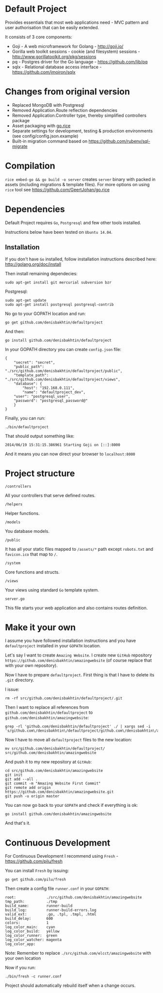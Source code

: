Default Project 
===============

Provides essentials that most web applications need - MVC pattern and user authorisation that can be easily extended.

It consists of 3 core components:

- Goji - A web microframework for Golang - http://goji.io/
- Gorilla web toolkit sessions - cookie (and filesystem) sessions - http://www.gorillatoolkit.org/pkg/sessions
- pq - Postgres driver for the Go language - https://github.com/lib/pq
- sqlx - Relational database access interface - https://github.com/jmoiron/sqlx

# Changes from original version
- Replaced MongoDB with Postgresql
- Removed Application.Route reflection dependencies
- Removed Application.Controller type, thereby simplified controllers package
- Asset packaging with [go.rice](https://github.com/GeertJohan/go.rice)
- Separate settings for development, testing & production environments (see config/config.json.example)
- Built-in migration command based on https://github.com/rubenv/sql-migrate

# Compilation
`rice embed-go && go build -o server` creates `server` binary with packed in assets (including migrations & template files). For more options on using `rice` tool see https://github.com/GeertJohan/go.rice

# Dependencies

Default Project requires `Go`, `Postgresql` and few other tools installed.

Instructions below have been tested on `Ubuntu 14.04`.

## Installation

If you don't have `Go` installed, follow installation instructions described here: http://golang.org/doc/install

Then install remaining dependecies:

```
sudo apt-get install git mercurial subversion bzr
```

Postgresql:

```
sudo apt-get update
sudo apt-get install postgresql postgresql-contrib
```



No go to your GOPATH location and run:

```
go get github.com/denisbakhtin/defaultproject
```

And then:

```
go install github.com/denisbakhtin/defaultproject
```

In your GOPATH directory you can create `config.json` file:

```
{
	"secret": "secret",
	"public_path": "./src/github.com/denisbakhtin/defaultproject/public",
	"template_path": "./src/github.com/denisbakhtin/defaultproject/views",	
	"database": {
		"host": "192.168.0.111",
		"name": "defaultproject_dev",
    "user": "postgresql_user",
    "password": "postgresql_password@"
	}
}
```

Finally, you can run:

```
./bin/defaultproject
```

That should output something like:

```
2014/06/19 15:31:15.386961 Starting Goji on [::]:8000
```

And it means you can now direct your browser to `localhost:8000`

# Project structure

`/controllers`

All your controllers that serve defined routes.

`/helpers`

Helper functions.

`/models`

You database models.

`/public`

It has all your static files mapped to `/assets/*` path except `robots.txt` and `favicon.ico` that map to `/`.

`/system`

Core functions and structs.

`/views`

Your views using standard `Go` template system.

`server.go`

This file starts your web application and also contains routes definition.

# Make it your own

I assume you have followed installation instructions and you have `defaultproject` installed in your `GOPATH` location.

Let's say I want to create `Amazing Website`. I create new `GitHub` repository `https://github.com/denisbakhtin/amazingwebsite` (of course replace that with your own repository).

Now I have to prepare `defaultproject`. First thing is that I have to delete its `.git` directory.

I issue:

```
rm -rf src/github.com/denisbakhtin/defaultproject/.git
```

Then I want to replace all references from `github.com/denisbakhtin/defaultproject` to `github.com/denisbakhtin/amazingwebsite`:

```
grep -rl 'github.com/denisbakhtin/defaultproject' ./ | xargs sed -i 's/github.com\/denisbakhtin\/defaultproject/github.com\/denisbakhtin\/amazingwebsite/g'
```

Now I have to move all `defaultproject` files to the new location:

```
mv src/github.com/denisbakhtin/defaultproject/ src/github.com/denisbakhtin/amazingwebsite
```

And push it to my new repository at `GitHub`:

```
cd src/github.com/denisbakhtin/amazingwebsite
git init
git add --all .
git commit -m "Amazing Website First Commit"
git remote add origin https://github.com/denisbakhtin/amazingwebsite.git
git push -u origin master
```

You can now go back to your `GOPATH` and check if everything is ok:

```
go install github.com/denisbakhtin/amazingwebsite
```

And that's it. 

# Continuous Development

For Continuous Development I recommend using `Fresh` - https://github.com/pilu/fresh

You can install `Fresh` by issuing:

```
go get github.com/pilu/fresh
```

Then create a config file `runner.conf` in your `GOPATH`:

```
root:              ./src/github.com/denisbakhtin/amazingwebsite
tmp_path:          ./tmp
build_name:        runner-build
build_log:         runner-build-errors.log
valid_ext:         .go, .tpl, .tmpl, .html
build_delay:       600
colors:            1
log_color_main:    cyan
log_color_build:   yellow
log_color_runner:  green
log_color_watcher: magenta
log_color_app:
```

Note: Remember to replace `./src/github.com/elcct/amazingwebsite` with your own location

Now if you run:

```
./bin/fresh -c runner.conf
```

Project should automatically rebuild itself when a change occurs.

